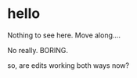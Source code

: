 # hello
Nothing to see here. Move along....

No really. BORING.

so, are edits working both ways now?
